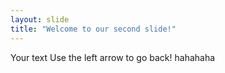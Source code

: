 ```yaml
---
layout: slide
title: "Welcome to our second slide!"
---
```

Your text
Use the left arrow to go back!
hahahaha
